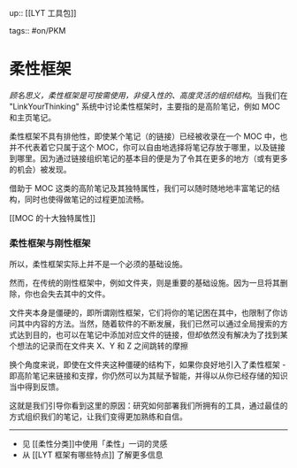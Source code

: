 up:: [[LYT 工具包]]

tags:: #on/PKM

# 柔性框架

*顾名思义，柔性框架是可按需使用，非侵入性的、高度灵活的组织结构*。当我们在 "LinkYourThinking" 系统中讨论柔性框架时，主要指的是高阶笔记，例如 MOC 和主页笔记。

柔性框架不具有排他性，即使某个笔记（的链接）已经被收录在一个 MOC 中，也并不代表着它只属于这个 MOC，你可以自由地选择将笔记存放于哪里，以及链接到哪里。因为通过链接组织笔记的基本目的便是为了令其在更多的地方（或有更多的机会）被发现。

借助于 MOC 这类的高阶笔记及其独特属性，我们可以随时随地地丰富笔记的结构，同时也使得做笔记的过程更加流畅。

[[MOC 的十大独特属性]]

### 柔性框架与刚性框架

所以，柔性框架实际上并不是一个必须的基础设施。

然而，在传统的刚性框架中，例如文件夹，则是重要的基础设施。因为一旦将其删除，你也会失去其中的文件。

文件夹本身是僵硬的，即所谓刚性框架，它们将你的笔记困在其中，也限制了你访问其中内容的方法。当然，随着软件的不断发展，我们已然可以通过全局搜索的方式达到目的，也可以在笔记中添加对应文件的链接，但却依然没有解决为了找到某个想法的记录而在文件夹 X、Y 和 Z 之间跳转的摩擦

换个角度来说，即使在文件夹这种僵硬的结构下，如果你良好地引入了柔性框架 - 即高阶笔记来链接和支撑，你仍然可以为其赋予智能，并得以从你已经存储的知识当中得到反馈。

这就是我们引导你看到这里的原因：研究如何部署我们所拥有的工具，通过最佳的方式组织我们的笔记，让我们变得更加熟练和自信。

---
- 见 [[柔性分类]]中使用「柔性」一词的灵感
- 从 [[LYT 框架有哪些特点]] 了解更多信息
